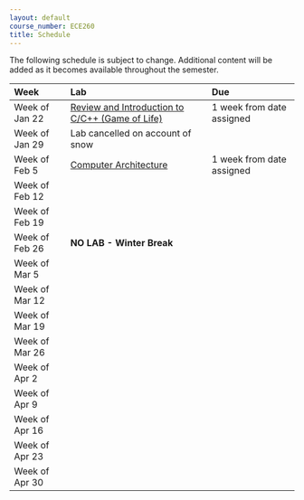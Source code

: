 ```yaml
---
layout: default
course_number: ECE260
title: Schedule
---
```


The following schedule is subject to change.
Additional content will be added as it becomes available throughout the semester.<br>


**Week**       | **Lab**                                                                |  **Due**                                                                                                                   
:--------------|:-----------------------------------------------------------------------|:--------------------------    
Week of Jan 22 |  [Review and Introduction to C/C++ (Game of Life)](labs/lab01.html)    |  1 week from date assigned
Week of Jan 29 |  Lab cancelled on account of snow                                      |
Week of Feb 5  |  [Computer Architecture](labs/lab02.html)                              |  1 week from date assigned
Week of Feb 12 |                                                                        |
Week of Feb 19 |                                                                        |    
Week of Feb 26 |  **NO LAB - Winter Break**                                             |
Week of Mar 5  |                                                                        |
Week of Mar 12 |                                                                        |
Week of Mar 19 |                                                                        |
Week of Mar 26 |                                                                        |
Week of Apr 2  |                                                                        |
Week of Apr 9  |                                                                        |
Week of Apr 16 |                                                                        |
Week of Apr 23 |                                                                        |
Week of Apr 30 |                                                                        |


<!-- [Review and Introduction to C/C++](labs/lab01.html) -->
<!-- [Computer Architecture](labs/lab02.html) -->
<!-- [Intro to MIPS Assembly](labs/lab03.html) -->
<!-- [Branching and Conditional Assembly](labs/lab04.html) -->
<!-- [MIPS Procedures](labs/lab05.html) -->
<!--   Continue working on Lab #5 -->
<!-- [Introduction to Floating-Point Operations](labs/lab06.html) -->
<!-- [More Fun with Floats](labs/lab07.html) -->
<!-- [Introduction to ARM Assembly](labs/lab08.html) -->
<!-- EXAM WEEK - no lab -->
<!-- [Loop and Function Optimization](labs/lab09.html) -->

